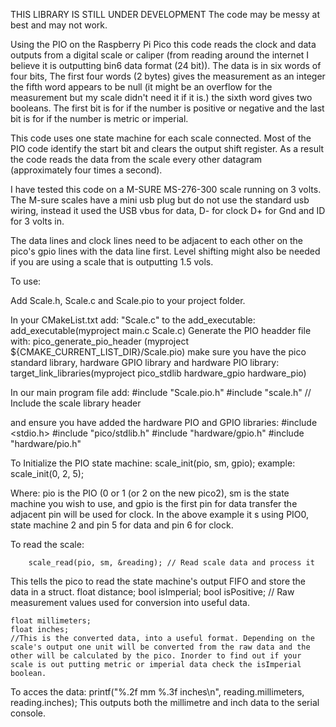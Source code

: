 THIS LIBRARY IS STILL UNDER DEVELOPMENT The code may be messy at best and may not work.

Using the PIO on the Raspberry Pi Pico this code reads the clock and data outputs from a digital scale or caliper (from reading around the internet I believe it is outputting bin6 data format (24 bit)).
The data is in six words of four bits, The first four words (2 bytes) gives the measurement as an integer the fifth word appears to be null (it might be an overflow for the measurement but my scale didn't need it if it is.) the sixth word gives two booleans. The first bit is for if the number is positive or negative and the last bit is for if the number is metric or imperial.

This code uses one state machine for each scale connected. Most of the PIO code identify the start bit and clears the output shift register.  As a result the code reads the data from the scale every other datagram (approximately four times a second).

I have tested this code on a M-SURE MS-276-300 scale running on 3 volts. The M-sure scales have a mini usb plug but do not use the standard usb wiring, instead it used the USB vbus for data, D- for clock D+ for Gnd and ID for 3 volts in. 

The data lines and clock lines need to be adjacent to each other on the pico's gpio lines with the data line first.
Level shifting might also be needed if you are using a scale that is outputting 1.5 vols.

To use:

Add Scale.h, Scale.c and Scale.pio to your project folder.

In your CMakeList.txt add: 
"Scale.c" to the add_executable:  add_executable(myproject main.c Scale.c) 
Generate the PIO headder file with: pico_generate_pio_header (myproject ${CMAKE_CURRENT_LIST_DIR}/Scale.pio)
make sure you have the pico standard library, hardware GPIO library and  hardware PIO library: target_link_libraries(myproject pico_stdlib hardware_gpio hardware_pio)

In our main program file add:
#include "Scale.pio.h"
#include "scale.h"  // Include the scale library header 

and ensure you have added the hardware PIO and GPIO libraries:
#include <stdio.h>
#include "pico/stdlib.h"
#include "hardware/gpio.h"
#include "hardware/pio.h"


To Initialize the PIO state machine:
    scale_init(pio, sm, gpio);
    example: scale_init(0, 2, 5);

Where: pio is the PIO (0 or 1 (or 2 on the new pico2), sm is the state machine you wish to use, and gpio is the first pin for data transfer the adjacent pin will be used for clock. In the above example it s using PIO0, state machine 2 and pin 5 for data and pin 6 for clock.

To read the scale:

        scale_read(pio, sm, &reading); // Read scale data and process it

This tells the pico to read the state machine's output FIFO and store the data in a struct. 
    float distance; 
    bool isImperial;
    bool isPositive;
    // Raw measurement values used for conversion into useful data.
    
    float millimeters;
    float inches;
    //This is the converted data, into a useful format. Depending on the scale's output one unit will be converted from the raw data and the other will be calculated by the pico. Inorder to find out if your scale is out putting metric or imperial data check the isImperial boolean.

To acces the data:
    printf("%.2f mm   %.3f inches\n", reading.millimeters, reading.inches);
This outputs both the millimetre and inch data to the serial console. 
